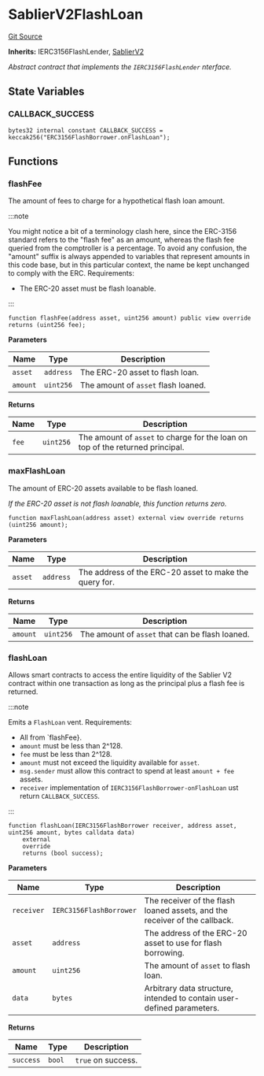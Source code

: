 # SablierV2FlashLoan
[Git Source](https://github.com/sablierhq/v2-core/blob/cc0ad3978d3901ec331d3c24fbc36ee2b5a297c0/protocol/technical-reference-v2/abstracts)

**Inherits:**
IERC3156FlashLender, [SablierV2](/protocol/technical-reference-v2/abstracts/contract.SablierV2.md)

*Abstract contract that implements the `IERC3156FlashLender` nterface.*


## State Variables
### CALLBACK_SUCCESS

```solidity
bytes32 internal constant CALLBACK_SUCCESS = keccak256("ERC3156FlashBorrower.onFlashLoan");
```


## Functions
### flashFee

The amount of fees to charge for a hypothetical flash loan amount.

:::note

You might notice a bit of a terminology clash here, since the ERC-3156 standard refers to the "flash fee"
as an amount, whereas the flash fee queried from the comptroller is a percentage. To avoid any confusion, the
"amount" suffix is always appended to variables that represent amounts in this code base, but in this particular
context, the name be kept unchanged to comply with the ERC.
Requirements:
- The ERC-20 asset must be flash loanable.

:::



```solidity
function flashFee(address asset, uint256 amount) public view override returns (uint256 fee);
```
**Parameters**

|Name|Type|Description|
|----|----|-----------|
|`asset`|`address`|The ERC-20 asset to flash loan.|
|`amount`|`uint256`|The amount of `asset` flash loaned.|

**Returns**

|Name|Type|Description|
|----|----|-----------|
|`fee`|`uint256`|The amount of `asset` to charge for the loan on top of the returned principal.|


### maxFlashLoan

The amount of ERC-20 assets available to be flash loaned.

*If the ERC-20 asset is not flash loanable, this function returns zero.*


```solidity
function maxFlashLoan(address asset) external view override returns (uint256 amount);
```
**Parameters**

|Name|Type|Description|
|----|----|-----------|
|`asset`|`address`|The address of the ERC-20 asset to make the query for.|

**Returns**

|Name|Type|Description|
|----|----|-----------|
|`amount`|`uint256`|The amount of `asset` that can be flash loaned.|


### flashLoan

Allows smart contracts to access the entire liquidity of the Sablier V2 contract within one
transaction as long as the principal plus a flash fee is returned.

:::note

Emits a `FlashLoan` vent.
Requirements:
- All from `flashFee}.
- `amount` must be less than 2^128.
- `fee` must be less than 2^128.
- `amount` must not exceed the liquidity available for `asset`.
- `msg.sender` must allow this contract to spend at least `amount + fee` assets.
- `receiver` implementation of `IERC3156FlashBorrower-onFlashLoan` ust return `CALLBACK_SUCCESS`.

:::



```solidity
function flashLoan(IERC3156FlashBorrower receiver, address asset, uint256 amount, bytes calldata data)
    external
    override
    returns (bool success);
```
**Parameters**

|Name|Type|Description|
|----|----|-----------|
|`receiver`|`IERC3156FlashBorrower`|The receiver of the flash loaned assets, and the receiver of the callback.|
|`asset`|`address`|The address of the ERC-20 asset to use for flash borrowing.|
|`amount`|`uint256`|The amount of `asset` to flash loan.|
|`data`|`bytes`|Arbitrary data structure, intended to contain user-defined parameters.|

**Returns**

|Name|Type|Description|
|----|----|-----------|
|`success`|`bool`|`true` on success.|


